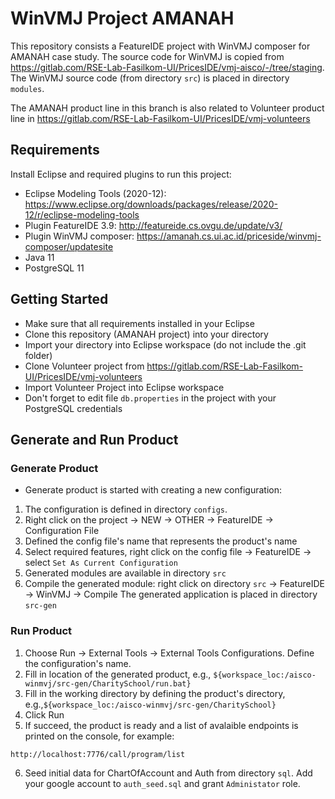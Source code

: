 # WinVMJ Project AMANAH
This repository consists a FeatureIDE project with WinVMJ composer for AMANAH case study.
The source code for WinVMJ is copied from https://gitlab.com/RSE-Lab-Fasilkom-UI/PricesIDE/vmj-aisco/-/tree/staging.
The WinVMJ source code (from directory `src`) is placed in directory `modules`.

The AMANAH product line in this branch is also related to Volunteer product line in
https://gitlab.com/RSE-Lab-Fasilkom-UI/PricesIDE/vmj-volunteers 

## Requirements
Install Eclipse and required plugins to run this project:
- Eclipse Modeling Tools  (2020-12): https://www.eclipse.org/downloads/packages/release/2020-12/r/eclipse-modeling-tools
- Plugin FeatureIDE 3.9:  http://featureide.cs.ovgu.de/update/v3/
- Plugin WinVMJ composer: https://amanah.cs.ui.ac.id/priceside/winvmj-composer/updatesite
- Java 11
- PostgreSQL 11

## Getting Started
- Make sure that all requirements installed in your Eclipse
- Clone this repository (AMANAH project) into your directory
- Import your directory into Eclipse workspace (do not include the .git folder)
- Clone Volunteer project from https://gitlab.com/RSE-Lab-Fasilkom-UI/PricesIDE/vmj-volunteers 
- Import Volunteer Project into Eclipse workspace 
- Don't forget to edit file `db.properties` in the project with your PostgreSQL credentials

## Generate and Run Product
### Generate Product
- Generate product is started with creating a new configuration:
1. The configuration is defined in directory `configs`. 
2. Right click on the project -> NEW -> OTHER -> FeatureIDE -> Configuration File
3. Defined the config file's name that represents the product's name
4. Select required features, right click on the config file -> FeatureIDE -> select `Set As Current Configuration`
5. Generated modules are available in directory `src`
6. Compile the generated module: right click on directory `src` -> FeatureIDE -> WinVMJ -> Compile
The generated application is placed in directory `src-gen`

### Run Product
1. Choose Run -> External Tools -> External Tools Configurations. Define the configuration's name.
2. Fill in location of the generated product, e.g., `${workspace_loc:/aisco-winmvj/src-gen/CharitySchool/run.bat}`
3. Fill in the working directory by defining the product's directory, e.g.,`${workspace_loc:/aisco-winmvj/src-gen/CharitySchool}`
4. Click Run
5. If succeed, the product is ready and a list of avalaible endpoints is printed on the console, for example:
```
http://localhost:7776/call/program/list
```
6. Seed initial data for ChartOfAccount and Auth from directory `sql`. Add your google
account to `auth_seed.sql` and grant `Administator` role.
